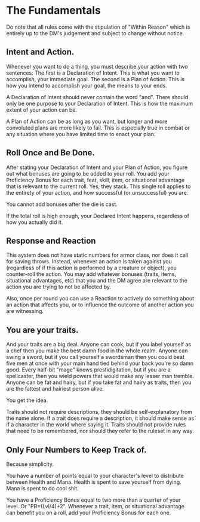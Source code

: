 # The Fundamentals

Do note that all rules come with the stipulation of "Within Reason" which is entirely up to the DM's judgement and subject to change without notice.

## Intent and Action.

Whenever you want to do a thing, you must describe your action with two sentences. The first is a Declaration of Intent. This is what you want to accomplish, your immediate goal. The second is a Plan of Action. This is how you intend to accomplish your goal, the means to your ends.

A Declaration of Intent should never contain the word "and". There should only be one purpose to your Declaration of Intent. This is how the maximum extent of your action can be.

A Plan of Action can be as long as you want, but longer and more convoluted plans are more likely to fail. This is especially true in combat or any situation where you have limited time to enact your plan.

## Roll Once and Be Done.

After stating your Declaration of Intent and your Plan of Action, you figure out what bonuses are going to be added to your roll. You add your Proficiency Bonus for each trait, feat, skill, item, or situational advantage that is relevant to the current roll. Yes, they stack. This single roll applies to the entirety of your action, and how successful (or unsuccessful) you are.

You cannot add bonuses after the die is cast.

If the total roll is high enough, your Declared Intent happens, regardless of how you actually did it.

## Response and Reaction

This system does not have static numbers for armor class, nor does it call for saving throws. Instead, whenever an action is taken against you (regardless of if this action is performed by a creature or object), you counter-roll the action. You may add whatever bonuses (traits, items, situational advantages, etc) that you and the DM agree are relevant to the action you are trying to not be affected by.

Also, once per round you can use a Reaction to actively do something about an action that affects you, or to influence the outcome of another action you are witnessing.

## You are your traits.

And your traits are a big deal. Anyone can cook, but if you label yourself as a chef then you make the best damn food in the whole realm. Anyone can swing a sword, but if you call yourself a swordsman then you could beat five men at once with your main hand tied behind your back you're so damn good. Every half-bit "mage" knows prestidigitation, but if you are a spellcaster, then you wield powers that would make any lesser man tremble. Anyone can be fat and hairy, but if you take fat and hairy as traits, then you are the fattest and hairiest person alive.

You get the idea.

Traits should not require descriptions, they should be self-explanatory from the name alone. If a trait does require a description, it should make sense as if a character in the world where saying it. Traits should not provide rules that need to be remembered, nor should they refer to the ruleset in any way.

## Only Four Numbers to Keep Track of.

Because simplicity.

You have a number of points equal to your character's level to distribute between Health and Mana. Health is spent to save yourself from dying. Mana is spent to do cool shit.

You have a Proficiency Bonus equal to two more than a quarter of your level. Or "PB=(Lvl/4)+2". Whenever a trait, item, or situational advantage can benefit you on a roll, add your Proficiency Bonus for each one.